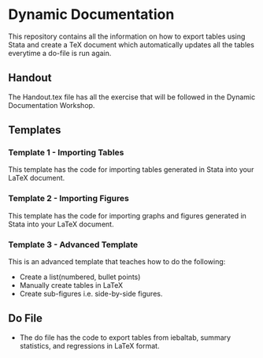 # Dynamic Documentation 

This repository contains all the information on how to export tables using Stata and create a TeX document which automatically updates all the tables everytime a do-file is run again. 

## Handout 
The Handout.tex file has all the exercise that will be followed in the Dynamic Documentation Workshop.

## Templates
### Template 1 - Importing Tables
This template has the code for importing tables generated in Stata into your LaTeX document. 

### Template 2 - Importing Figures 
This template has the code for importing graphs and figures generated in Stata into your LaTeX document. 

### Template 3 - Advanced Template
This is an advanced template that teaches how to do the following:
* Create a list(numbered, bullet points)
* Manually create tables in LaTeX
* Create sub-figures i.e. side-by-side figures.

## Do File
* The do file has the code to export tables from iebaltab, summary statistics, and regressions in LaTeX format. 
